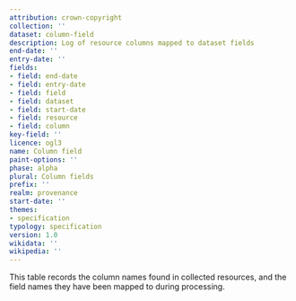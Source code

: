 ```yaml
---
attribution: crown-copyright
collection: ''
dataset: column-field
description: Log of resource columns mapped to dataset fields
end-date: ''
entry-date: ''
fields:
- field: end-date
- field: entry-date
- field: field
- field: dataset
- field: start-date
- field: resource
- field: column
key-field: ''
licence: ogl3
name: Column field
paint-options: ''
phase: alpha
plural: Column fields
prefix: ''
realm: provenance
start-date: ''
themes:
- specification
typology: specification
version: 1.0
wikidata: ''
wikipedia: ''
---
```


This table records the column names found in collected resources, and the field names they have been mapped to during processing.
